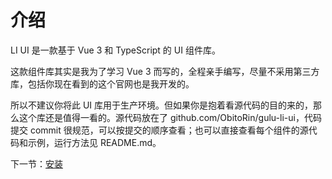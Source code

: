 # 介绍

LI UI 是一款基于 Vue 3 和 TypeScript 的 UI 组件库。

这款组件库其实是我为了学习 Vue 3 而写的，全程亲手编写，尽量不采用第三方库，包括你现在看到的这个官网也是我开发的。

所以不建议你将此 UI 库用于生产环境。但如果你是抱着看源代码的目的来的，那么这个库还是值得一看的。源代码放在了 github.com/ObitoRin/gulu-li-ui，代码提交 commit 很规范，可以按提交的顺序查看；也可以直接查看每个组件的源代码和示例，运行方法见 README.md。

下一节：[安装](#/doc/install)
